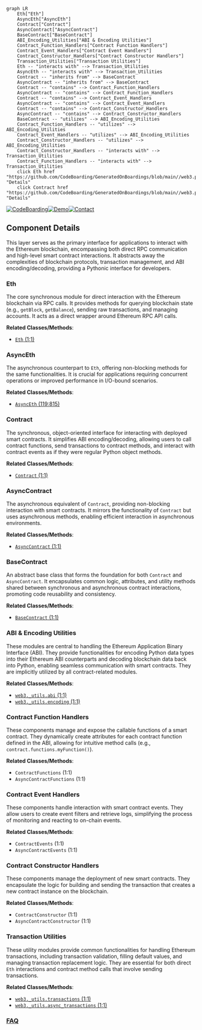 ```mermaid
graph LR
    Eth["Eth"]
    AsyncEth["AsyncEth"]
    Contract["Contract"]
    AsyncContract["AsyncContract"]
    BaseContract["BaseContract"]
    ABI_Encoding_Utilities["ABI & Encoding Utilities"]
    Contract_Function_Handlers["Contract Function Handlers"]
    Contract_Event_Handlers["Contract Event Handlers"]
    Contract_Constructor_Handlers["Contract Constructor Handlers"]
    Transaction_Utilities["Transaction Utilities"]
    Eth -- "interacts with" --> Transaction_Utilities
    AsyncEth -- "interacts with" --> Transaction_Utilities
    Contract -- "inherits from" --> BaseContract
    AsyncContract -- "inherits from" --> BaseContract
    Contract -- "contains" --> Contract_Function_Handlers
    AsyncContract -- "contains" --> Contract_Function_Handlers
    Contract -- "contains" --> Contract_Event_Handlers
    AsyncContract -- "contains" --> Contract_Event_Handlers
    Contract -- "contains" --> Contract_Constructor_Handlers
    AsyncContract -- "contains" --> Contract_Constructor_Handlers
    BaseContract -- "utilizes" --> ABI_Encoding_Utilities
    Contract_Function_Handlers -- "utilizes" --> ABI_Encoding_Utilities
    Contract_Event_Handlers -- "utilizes" --> ABI_Encoding_Utilities
    Contract_Constructor_Handlers -- "utilizes" --> ABI_Encoding_Utilities
    Contract_Constructor_Handlers -- "interacts with" --> Transaction_Utilities
    Contract_Function_Handlers -- "interacts with" --> Transaction_Utilities
    click Eth href "https://github.com/CodeBoarding/GeneratedOnBoardings/blob/main//web3.py/Eth.md" "Details"
    click Contract href "https://github.com/CodeBoarding/GeneratedOnBoardings/blob/main//web3.py/Contract.md" "Details"
```
[![CodeBoarding](https://img.shields.io/badge/Generated%20by-CodeBoarding-9cf?style=flat-square)](https://github.com/CodeBoarding/GeneratedOnBoardings)[![Demo](https://img.shields.io/badge/Try%20our-Demo-blue?style=flat-square)](https://www.codeboarding.org/demo)[![Contact](https://img.shields.io/badge/Contact%20us%20-%20contact@codeboarding.org-lightgrey?style=flat-square)](mailto:contact@codeboarding.org)

## Component Details

This layer serves as the primary interface for applications to interact with the Ethereum blockchain, encompassing both direct RPC communication and high-level smart contract interactions. It abstracts away the complexities of blockchain protocols, transaction management, and ABI encoding/decoding, providing a Pythonic interface for developers.

### Eth
The core synchronous module for direct interaction with the Ethereum blockchain via RPC calls. It provides methods for querying blockchain state (e.g., `getBlock`, `getBalance`), sending raw transactions, and managing accounts. It acts as a direct wrapper around Ethereum RPC API calls.


**Related Classes/Methods**:

- <a href="https://github.com/ethereum/web3.py/blob/master/web3/eth/eth.py#L1-L1" target="_blank" rel="noopener noreferrer">`Eth` (1:1)</a>


### AsyncEth
The asynchronous counterpart to `Eth`, offering non-blocking methods for the same functionalities. It is crucial for applications requiring concurrent operations or improved performance in I/O-bound scenarios.


**Related Classes/Methods**:

- <a href="https://github.com/ethereum/web3.py/blob/master/web3/eth/async_eth.py#L119-L815" target="_blank" rel="noopener noreferrer">`AsyncEth` (119:815)</a>


### Contract
The synchronous, object-oriented interface for interacting with deployed smart contracts. It simplifies ABI encoding/decoding, allowing users to call contract functions, send transactions to contract methods, and interact with contract events as if they were regular Python object methods.


**Related Classes/Methods**:

- <a href="https://github.com/ethereum/web3.py/blob/master/web3/contract/contract.py#L1-L1" target="_blank" rel="noopener noreferrer">`Contract` (1:1)</a>


### AsyncContract
The asynchronous equivalent of `Contract`, providing non-blocking interaction with smart contracts. It mirrors the functionality of `Contract` but uses asynchronous methods, enabling efficient interaction in asynchronous environments.


**Related Classes/Methods**:

- <a href="https://github.com/ethereum/web3.py/blob/master/web3/contract/async_contract.py#L1-L1" target="_blank" rel="noopener noreferrer">`AsyncContract` (1:1)</a>


### BaseContract
An abstract base class that forms the foundation for both `Contract` and `AsyncContract`. It encapsulates common logic, attributes, and utility methods shared between synchronous and asynchronous contract interactions, promoting code reusability and consistency.


**Related Classes/Methods**:

- <a href="https://github.com/ethereum/web3.py/blob/master/web3/contract/base_contract.py#L1-L1" target="_blank" rel="noopener noreferrer">`BaseContract` (1:1)</a>


### ABI & Encoding Utilities
These modules are central to handling the Ethereum Application Binary Interface (ABI). They provide functionalities for encoding Python data types into their Ethereum ABI counterparts and decoding blockchain data back into Python, enabling seamless communication with smart contracts. They are implicitly utilized by all contract-related modules.


**Related Classes/Methods**:

- <a href="https://github.com/ethereum/web3.py/blob/master/web3/_utils/abi.py#L1-L1" target="_blank" rel="noopener noreferrer">`web3._utils.abi` (1:1)</a>
- <a href="https://github.com/ethereum/web3.py/blob/master/web3/_utils/encoding.py#L1-L1" target="_blank" rel="noopener noreferrer">`web3._utils.encoding` (1:1)</a>


### Contract Function Handlers
These components manage and expose the callable functions of a smart contract. They dynamically create attributes for each contract function defined in the ABI, allowing for intuitive method calls (e.g., `contract.functions.myFunction()`).


**Related Classes/Methods**:

- `ContractFunctions` (1:1)
- `AsyncContractFunctions` (1:1)


### Contract Event Handlers
These components handle interaction with smart contract events. They allow users to create event filters and retrieve logs, simplifying the process of monitoring and reacting to on-chain events.


**Related Classes/Methods**:

- `ContractEvents` (1:1)
- `AsyncContractEvents` (1:1)


### Contract Constructor Handlers
These components manage the deployment of new smart contracts. They encapsulate the logic for building and sending the transaction that creates a new contract instance on the blockchain.


**Related Classes/Methods**:

- `ContractConstructor` (1:1)
- `AsyncContractConstructor` (1:1)


### Transaction Utilities
These utility modules provide common functionalities for handling Ethereum transactions, including transaction validation, filling default values, and managing transaction replacement logic. They are essential for both direct `Eth` interactions and contract method calls that involve sending transactions.


**Related Classes/Methods**:

- <a href="https://github.com/ethereum/web3.py/blob/master/web3/_utils/transactions.py#L1-L1" target="_blank" rel="noopener noreferrer">`web3._utils.transactions` (1:1)</a>
- <a href="https://github.com/ethereum/web3.py/blob/master/web3/_utils/async_transactions.py#L1-L1" target="_blank" rel="noopener noreferrer">`web3._utils.async_transactions` (1:1)</a>




### [FAQ](https://github.com/CodeBoarding/GeneratedOnBoardings/tree/main?tab=readme-ov-file#faq)